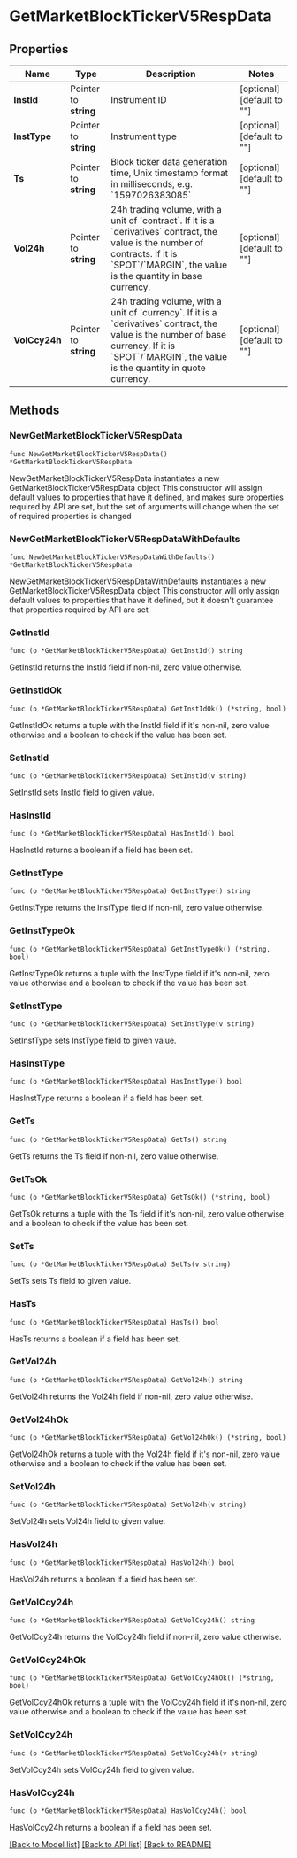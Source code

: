 # GetMarketBlockTickerV5RespData

## Properties

Name | Type | Description | Notes
------------ | ------------- | ------------- | -------------
**InstId** | Pointer to **string** | Instrument ID | [optional] [default to ""]
**InstType** | Pointer to **string** | Instrument type | [optional] [default to ""]
**Ts** | Pointer to **string** | Block ticker data generation time, Unix timestamp format in milliseconds, e.g. &#x60;1597026383085&#x60; | [optional] [default to ""]
**Vol24h** | Pointer to **string** | 24h trading volume, with a unit of &#x60;contract&#x60;.   If it is a &#x60;derivatives&#x60; contract, the value is the number of contracts.   If it is &#x60;SPOT&#x60;/&#x60;MARGIN&#x60;, the value is the quantity in base currency. | [optional] [default to ""]
**VolCcy24h** | Pointer to **string** | 24h trading volume, with a unit of &#x60;currency&#x60;.   If it is a &#x60;derivatives&#x60; contract, the value is the number of base currency.   If it is &#x60;SPOT&#x60;/&#x60;MARGIN&#x60;, the value is the quantity in quote currency. | [optional] [default to ""]

## Methods

### NewGetMarketBlockTickerV5RespData

`func NewGetMarketBlockTickerV5RespData() *GetMarketBlockTickerV5RespData`

NewGetMarketBlockTickerV5RespData instantiates a new GetMarketBlockTickerV5RespData object
This constructor will assign default values to properties that have it defined,
and makes sure properties required by API are set, but the set of arguments
will change when the set of required properties is changed

### NewGetMarketBlockTickerV5RespDataWithDefaults

`func NewGetMarketBlockTickerV5RespDataWithDefaults() *GetMarketBlockTickerV5RespData`

NewGetMarketBlockTickerV5RespDataWithDefaults instantiates a new GetMarketBlockTickerV5RespData object
This constructor will only assign default values to properties that have it defined,
but it doesn't guarantee that properties required by API are set

### GetInstId

`func (o *GetMarketBlockTickerV5RespData) GetInstId() string`

GetInstId returns the InstId field if non-nil, zero value otherwise.

### GetInstIdOk

`func (o *GetMarketBlockTickerV5RespData) GetInstIdOk() (*string, bool)`

GetInstIdOk returns a tuple with the InstId field if it's non-nil, zero value otherwise
and a boolean to check if the value has been set.

### SetInstId

`func (o *GetMarketBlockTickerV5RespData) SetInstId(v string)`

SetInstId sets InstId field to given value.

### HasInstId

`func (o *GetMarketBlockTickerV5RespData) HasInstId() bool`

HasInstId returns a boolean if a field has been set.

### GetInstType

`func (o *GetMarketBlockTickerV5RespData) GetInstType() string`

GetInstType returns the InstType field if non-nil, zero value otherwise.

### GetInstTypeOk

`func (o *GetMarketBlockTickerV5RespData) GetInstTypeOk() (*string, bool)`

GetInstTypeOk returns a tuple with the InstType field if it's non-nil, zero value otherwise
and a boolean to check if the value has been set.

### SetInstType

`func (o *GetMarketBlockTickerV5RespData) SetInstType(v string)`

SetInstType sets InstType field to given value.

### HasInstType

`func (o *GetMarketBlockTickerV5RespData) HasInstType() bool`

HasInstType returns a boolean if a field has been set.

### GetTs

`func (o *GetMarketBlockTickerV5RespData) GetTs() string`

GetTs returns the Ts field if non-nil, zero value otherwise.

### GetTsOk

`func (o *GetMarketBlockTickerV5RespData) GetTsOk() (*string, bool)`

GetTsOk returns a tuple with the Ts field if it's non-nil, zero value otherwise
and a boolean to check if the value has been set.

### SetTs

`func (o *GetMarketBlockTickerV5RespData) SetTs(v string)`

SetTs sets Ts field to given value.

### HasTs

`func (o *GetMarketBlockTickerV5RespData) HasTs() bool`

HasTs returns a boolean if a field has been set.

### GetVol24h

`func (o *GetMarketBlockTickerV5RespData) GetVol24h() string`

GetVol24h returns the Vol24h field if non-nil, zero value otherwise.

### GetVol24hOk

`func (o *GetMarketBlockTickerV5RespData) GetVol24hOk() (*string, bool)`

GetVol24hOk returns a tuple with the Vol24h field if it's non-nil, zero value otherwise
and a boolean to check if the value has been set.

### SetVol24h

`func (o *GetMarketBlockTickerV5RespData) SetVol24h(v string)`

SetVol24h sets Vol24h field to given value.

### HasVol24h

`func (o *GetMarketBlockTickerV5RespData) HasVol24h() bool`

HasVol24h returns a boolean if a field has been set.

### GetVolCcy24h

`func (o *GetMarketBlockTickerV5RespData) GetVolCcy24h() string`

GetVolCcy24h returns the VolCcy24h field if non-nil, zero value otherwise.

### GetVolCcy24hOk

`func (o *GetMarketBlockTickerV5RespData) GetVolCcy24hOk() (*string, bool)`

GetVolCcy24hOk returns a tuple with the VolCcy24h field if it's non-nil, zero value otherwise
and a boolean to check if the value has been set.

### SetVolCcy24h

`func (o *GetMarketBlockTickerV5RespData) SetVolCcy24h(v string)`

SetVolCcy24h sets VolCcy24h field to given value.

### HasVolCcy24h

`func (o *GetMarketBlockTickerV5RespData) HasVolCcy24h() bool`

HasVolCcy24h returns a boolean if a field has been set.


[[Back to Model list]](../README.md#documentation-for-models) [[Back to API list]](../README.md#documentation-for-api-endpoints) [[Back to README]](../README.md)


